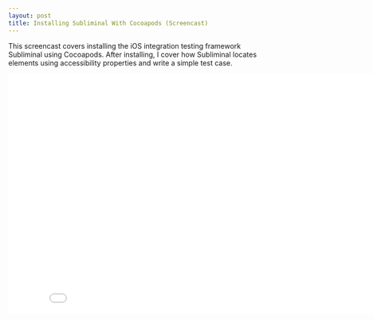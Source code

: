 ```yaml
---
layout: post
title: Installing Subliminal With Cocoapods (Screencast)
---
```


This screencast covers installing the iOS integration testing framework Subliminal using Cocoapods. After installing, I cover how Subliminal locates elements using accessibility properties and write a simple test case.

<iframe width="853" height="480" src="//www.youtube.com/embed/cf1nhwpYPWg?rel=0" frameborder="0" allowfullscreen></iframe>